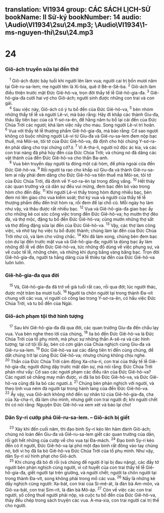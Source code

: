 translation: VI1934
group: CÁC SÁCH LỊCH-SỬ
bookName: II Sử-ký 
bookNumber: 14
audio: \Audio\VI1934\2su\24.mp3; \Audio\VI1934\1-ms-nguyen-thi\2su\24.mp3
-------

<div class="title"><h1>24</h1><h3>Giô-ách truyền sửa lại đền thờ</h3></div>
<span class="verse 2su_24_1"> <sup>1</sup> Giô-ách được bảy tuổi khi người lên làm vua; người cai trị bốn mươi năm tại Giê-ru-sa-lem; mẹ người tên là Xi-bia, quê ở Bê-e-Sê-ba. </span>
<span class="verse 2su_24_2"><sup>2</sup> Giô-ách làm điều thiện trước mặt Đức Giê-hô-va, trọn đời thầy tế lễ Giê-hô-gia-đa. </span>
<span class="verse 2su_24_3"><sup>3</sup> Giê-hô-gia-đa cưới hai vợ cho Giô-ách; người sinh được những con trai và con gái. <br/></span>
<span class="verse 2su_24_4"> <sup>4</sup> Sau việc này, Giô-ách có ý tu bổ đền của Đức Giê-hô-va, </span>
<span class="verse 2su_24_5"><sup>5</sup> bèn nhóm những thầy tế lễ và người Lê-vi, mà bảo rằng: Hãy đi khắp các thành Giu-đa, thâu lấy tiền bạc của cả Y-sơ-ra-ên, để hằng năm tu bổ lại cái đền của Đức Chúa Trời các ngươi; khá làm việc nầy cho mau. Song người Lê-vi trì hoãn. </span>
<span class="verse 2su_24_6"><sup>6</sup> Vua vời thầy tế lễ thượng phẩm Giê-hô-gia-đa, mà bảo rằng: Cớ sao ngươi không có buộc những người Lê-vi từ Giu-đa và Giê-ru-sa-lem đem nộp bạc thuế, mà Môi-se, tôi tớ của Đức Giê-hô-va, đã định cho hội chúng Y-sơ-ra-ên phải dâng cho trại chứng cớ?<a data-toggle="tooltip" data-placement="bottom" title="Xu 30:11-16">⚓</a></span>
<span class="verse 2su_24_7"><sup>7</sup> Vì A-tha-li, người nữ độc ác kia, và các con trai nàng đã phá hủy đền của Đức Chúa Trời; và chúng nó đã dâng các vật thánh của đền Đức Giê-hô-va cho thần Ba-anh. <br/></span>
<span class="verse 2su_24_8"> <sup>8</sup> Vua bèn truyền dạy người ta đóng một cái hòm, để phía ngoài cửa đền Đức Giê-hô-va. </span>
<span class="verse 2su_24_9"><sup>9</sup> Rồi người ta rao cho khắp xứ Giu-đa và thành Giê-ru-sa-lem ai nấy phải đem dâng cho Đức Giê-hô-va tiền thuế mà Môi-se, tôi tớ của Đức Chúa Trời, đã định về Y-sơ-ra-ên tại trong đồng vắng. </span>
<span class="verse 2su_24_10"><sup>10</sup> Hết thảy các quan trưởng và cả dân sự đều vui mừng, đem bạc đến bỏ vào trong hòm cho đến đầy. </span>
<span class="verse 2su_24_11"><sup>11</sup> Khi người Lê-vi thấy trong hòm đựng nhiều bạc, bèn đem nó lên giao cho vua kiểm soát; thơ ký vua và người của thầy tế lễ thượng phẩm đều đến trút hòm ra, rồi đem để lại chỗ cũ. Mỗi ngày họ làm như vậy, và thâu được rất nhiều bạc. </span>
<span class="verse 2su_24_12"><sup>12</sup> Vua và Giê-hô-gia-đa giao bạc ấy cho những kẻ coi sóc công việc trong đền Đức Giê-hô-va; họ mướn thợ đẽo đá, và thợ mộc, đặng tu bổ đền Đức Giê-hô-va; cũng mướn những thợ sắt và thợ đồng đặng sửa lại đền của Đức Giê-hô-va. </span>
<span class="verse 2su_24_13"><sup>13</sup> Vậy, các thợ làm công việc, và nhờ tay họ việc tu bổ được thành; chúng làm lại đền của Đức Chúa Trời như cũ, và làm cho vững chắc. </span>
<span class="verse 2su_24_14"><sup>14</sup> Khi đã làm xong, chúng bèn đem bạc còn dư lại đến trước mặt vua và Giê-hô-gia-đa; người ta dùng bạc ấy làm những đồ lễ về đền Đức Giê-hô-va, tức những đồ dùng về việc phụng sự, và về cuộc tế lễ, những chén, và những khí dụng bằng vàng bằng bạc. Trọn đời Giê-hô-gia-đa, người ta hằng dâng của lễ thiêu tại đền của Đức Giê-hô-va luôn luôn. <br/></span>
<div class="title"><h3>Giê-hô-gia-đa qua đời</h3></div>
<span class="verse 2su_24_15"> <sup>15</sup> Vả, Giê-hô-gia-đa đã trở về già tuổi rất cao, rồi qua đời; lúc người thác, được một trăm ba mươi tuổi. </span>
<span class="verse 2su_24_16"><sup>16</sup> Người ta chôn người tại trong thành Đa-vít chung với các vua, vì người có công lao trong Y-sơ-ra-ên, có hầu việc Đức Chúa Trời, và tu bổ đền của Ngài. <br/></span>
<div class="title"><h3>Giô-ách phạm tội thờ hình tượng</h3></div>
<span class="verse 2su_24_17"> <sup>17</sup> Sau khi Giê-hô-gia-đa đã qua đời, các quan trưởng Giu-đa đến chầu lạy vua. Vua bèn nghe theo lời của chúng, </span>
<span class="verse 2su_24_18"><sup>18</sup> lìa bỏ đền Đức Giê-hô-va là Đức Chúa Trời của tổ phụ mình, mà phục sự những thần A-sê-ra và các hình tượng; tại cớ tội lỗi ấy, bèn có cơn giận của Chúa nghịch cùng Giu-đa và Giê-ru-sa-lem. </span>
<span class="verse 2su_24_19"><sup>19</sup> Đức Giê-hô-va sai các đấng tiên tri đến cùng chúng, để dắt chúng trở lại cùng Đức Giê-hô-va; nhưng chúng không chịu nghe. </span>
<span class="verse 2su_24_20"><sup>20</sup> Thần của Đức Chúa Trời cảm động Xa-cha-ri, con trai của thầy tế lễ Giê-hô-gia-đa; người đứng dậy trước mặt dân sự, mà nói rằng: Đức Chúa Trời phán như vầy: Cớ sao các ngươi phạm các điều răn của Đức Giê-hô-va? Các ngươi sẽ chẳng may mắn được, vì đã lìa bỏ Đức Giê-hô-va, và Đức Giê-hô-va cũng đã lìa bỏ các ngươi.<a data-toggle="tooltip" data-placement="bottom" title="Mat 23:35; Lu 11:51">⚓</a></span>
<span class="verse 2su_24_21"><sup>21</sup> Chúng bèn phản nghịch với người, và theo lịnh vua ném đá người tại trong hành lang của đền Đức Giê-hô-va. </span>
<span class="verse 2su_24_22"><sup>22</sup> Ấy vậy, vua Giô-ách không nhớ đến sự nhân từ của Giê-hô-gia-đa, cha của Xa-cha-ri, đã làm cho mình, nhưng giết con trai người đi; khi người chết thì có nói rằng: Nguyện Đức Giê-hô-va xem xét và báo lại cho! <br/></span>
<div class="title"><h3>Dân Sy-ri cướp phá Giê-ru-sa-lem. – Giô-ách bị giết</h3></div>
<span class="verse 2su_24_23"> <sup>23</sup> Xảy khi đến cuối năm, thì đạo binh Sy-ri kéo lên hãm đánh Giô-ách; chúng nó loán đến Giu-đa và Giê-ru-sa-lem giết các quan trưởng của dân, rồi gởi hết những của cướp về cho vua tại Đa-mách. </span>
<span class="verse 2su_24_24"><sup>24</sup> Đạo binh Sy-ri kéo đến có ít người, Đức Giê-hô-va lại phó một đạo binh rất đông vào tay chúng nó, bởi vì họ đã lìa bỏ Giê-hô-va Đức Chúa Trời của tổ phụ mình. Như vậy, dân Sy-ri xử hình phạt cho Giô-ách. <br/></span>
<span class="verse 2su_24_25"> <sup>25</sup> Khi chúng đã bỏ đi rồi (vả chúng để người ở lại bị đau nặng), các đầy tớ người bèn phản nghịch cùng người, vì cớ huyết của con trai thầy tế lễ Giê-hô-gia-đa, giết người tại trên giường, và người chết; người ta chôn người tại trong thành Đa-vít, song không phải trong mồ các vua. </span>
<span class="verse 2su_24_26"><sup>26</sup> Nầy là những kẻ dấy nghịch cùng người: Xa-bát, con trai của Si-mê-át, là đàn bà Am-môn, và Giô-xa-bát, con trai Sim-rít, là đàn bà Mô-áp. </span>
<span class="verse 2su_24_27"><sup>27</sup> Còn về việc các con trai người, số cống thuế người phải nộp, và cuộc tu bổ đền của Đức Giê-hô-va, thảy đều chép trong sách truyện các vua. A-ma-xia, con trai người cai trị thế cho người. <br/></span>
